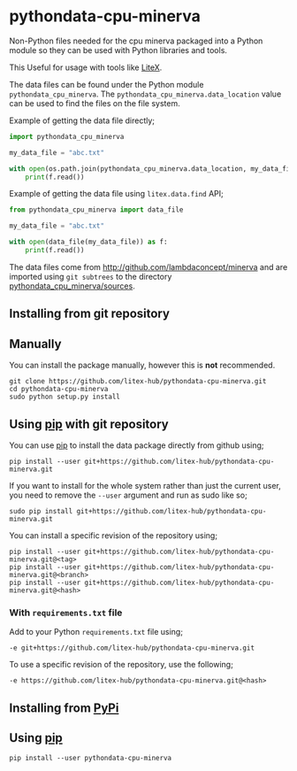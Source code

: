 # pythondata-cpu-minerva

Non-Python  files needed for the cpu minerva packaged
into a Python module so they can be used with Python libraries and tools.

This Useful for usage with tools like
[LiteX](https://github.com/enjoy-digital/litex.git).

The data files can be found under the Python module `pythondata_cpu_minerva`. The
`pythondata_cpu_minerva.data_location` value can be used to find the files on the file
system.

Example of getting the data file directly;
```python
import pythondata_cpu_minerva

my_data_file = "abc.txt"

with open(os.path.join(pythondata_cpu_minerva.data_location, my_data_file)) as f:
    print(f.read())
```

Example of getting the data file using `litex.data.find` API;
```python
from pythondata_cpu_minerva import data_file

my_data_file = "abc.txt"

with open(data_file(my_data_file)) as f:
    print(f.read())
```


The data files come from http://github.com/lambdaconcept/minerva
and are imported using `git subtrees` to the directory
[pythondata_cpu_minerva/sources](pythondata_cpu_minerva/sources).



## Installing from git repository

## Manually

You can install the package manually, however this is **not** recommended.

```
git clone https://github.com/litex-hub/pythondata-cpu-minerva.git
cd pythondata-cpu-minerva
sudo python setup.py install
```

## Using [pip](https://pip.pypa.io/) with git repository

You can use [pip](https://pip.pypa.io/) to install the data package directly
from github using;

```
pip install --user git+https://github.com/litex-hub/pythondata-cpu-minerva.git
```

If you want to install for the whole system rather than just the current user,
you need to remove the `--user` argument and run as sudo like so;

```
sudo pip install git+https://github.com/litex-hub/pythondata-cpu-minerva.git
```

You can install a specific revision of the repository using;
```
pip install --user git+https://github.com/litex-hub/pythondata-cpu-minerva.git@<tag>
pip install --user git+https://github.com/litex-hub/pythondata-cpu-minerva.git@<branch>
pip install --user git+https://github.com/litex-hub/pythondata-cpu-minerva.git@<hash>
```

### With `requirements.txt` file

Add to your Python `requirements.txt` file using;
```
-e git+https://github.com/litex-hub/pythondata-cpu-minerva.git
```

To use a specific revision of the repository, use the following;
```
-e https://github.com/litex-hub/pythondata-cpu-minerva.git@<hash>
```

## Installing from [PyPi](https://pypi.org/project/pythondata-cpu-minerva/)

## Using [pip](https://pip.pypa.io/)

```
pip install --user pythondata-cpu-minerva
```
